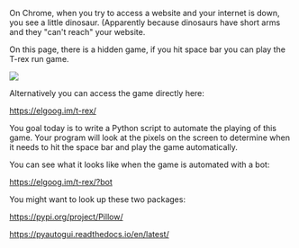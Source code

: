 On Chrome, when you try to access a website and your internet is down, you see a little dinosaur. (Apparently because dinosaurs have short arms and they "can't reach" your website.

On this page, there is a hidden game, if you hit space bar you can play the T-rex run game.

![](https://img-c.udemycdn.com/redactor/raw/assignment/2020-11-01_15-30-00-e8bc02169a1de26d1e5afd7a97053f9c.png) 

Alternatively you can access the game directly here:

https://elgoog.im/t-rex/

You goal today is to write a Python script to automate the playing of this game. Your program will look at the pixels on the screen to determine when it needs to hit the space bar and play the game automatically.

You can see what it looks like when the game is automated with a bot:

https://elgoog.im/t-rex/?bot



You might want to look up these two packages:

https://pypi.org/project/Pillow/

https://pyautogui.readthedocs.io/en/latest/
